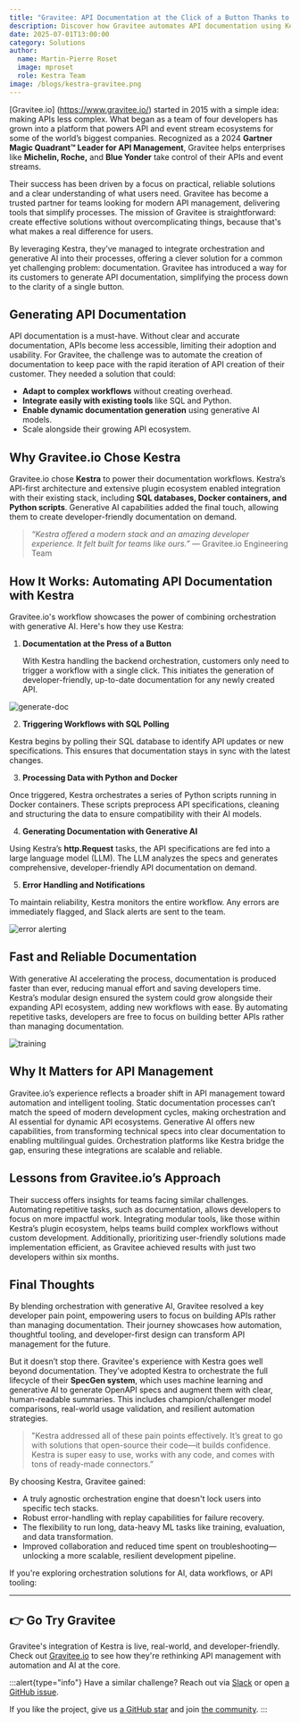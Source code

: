 ```yaml
---
title: "Gravitee: API Documentation at the Click of a Button Thanks to Kestra"
description: Discover how Gravitee automates API documentation using Kestra's orchestration engine and generative AI — from SQL triggers to LLM-powered content.
date: 2025-07-01T13:00:00
category: Solutions
author:
  name: Martin-Pierre Roset
  image: mproset
  role: Kestra Team
image: /blogs/kestra-gravitee.png
---
```

[Gravitee.io] (https://www.gravitee.io/) started in 2015 with a simple idea: making APIs less complex. What began as a team of four developers has grown into a platform that powers API and event stream ecosystems for some of the world’s biggest companies. Recognized as a 2024 **Gartner Magic Quadrant™ Leader for API Management**, Gravitee helps enterprises like **Michelin, Roche,** and **Blue Yonder** take control of their APIs and event streams.

Their success has been driven by a focus on practical, reliable solutions and a clear understanding of what users need. Gravitee has become a trusted partner for teams looking for modern API management, delivering tools that simplify processes. The mission of Gravitee is straightforward: create effective solutions without overcomplicating things, because that's what makes a real difference for users.

By leveraging Kestra, they’ve managed to integrate orchestration and generative AI into their processes, offering a clever solution for a common yet challenging problem: documentation. Gravitee has introduced a way for its customers to generate API documentation, simplifying the process down to the clarity of a single button.

## Generating API Documentation

API documentation is a must-have. Without clear and accurate documentation, APIs become less accessible, limiting their adoption and usability. For Gravitee, the challenge was to automate the creation of documentation to keep pace with the rapid iteration of API creation of their customer. They needed a solution that could:

- **Adapt to complex workflows** without creating overhead.
- **Integrate easily with existing tools** like SQL and Python.
- **Enable dynamic documentation generation** using generative AI models.
- Scale alongside their growing API ecosystem.

## Why Gravitee.io Chose Kestra

Gravitee.io chose **Kestra** to power their documentation workflows. Kestra’s API-first architecture and extensive plugin ecosystem enabled integration with their existing stack, including **SQL databases, Docker containers, and Python scripts**. Generative AI capabilities added the final touch, allowing them to create developer-friendly documentation on demand.

> *“Kestra offered a modern stack and an amazing developer experience. It felt built for
> teams like ours.”* — Gravitee.io Engineering Team

## **How It Works: Automating API Documentation with Kestra**

Gravitee.io's workflow showcases the power of combining orchestration with generative AI. Here's how they use Kestra:

1. **Documentation at the Press of a Button**

    With Kestra handling the backend orchestration, customers only need to trigger a workflow with a single click. This initiates the generation of developer-friendly, up-to-date documentation for any newly created API.

![generate-doc](/blogs/kestra-gravitee/api-doc.jpg)

2. **Triggering Workflows with SQL Polling**

Kestra begins by polling their SQL database to identify API updates or new specifications. This ensures that documentation stays in sync with the latest changes.

3. **Processing Data with Python and Docker**

Once triggered, Kestra orchestrates a series of Python scripts running in Docker containers. These scripts preprocess API specifications, cleaning and structuring the data to ensure compatibility with their AI models.

4. **Generating Documentation with Generative AI**

Using Kestra’s **http.Request** tasks, the API specifications are fed into a large language model (LLM). The LLM analyzes the specs and generates comprehensive, developer-friendly API documentation on demand.

5. **Error Handling and Notifications**

To maintain reliability, Kestra monitors the entire workflow. Any errors are immediately flagged, and Slack alerts are sent to the team.

![error alerting](/blogs/kestra-gravitee/error-flow.png)

## Fast and Reliable Documentation

With generative AI accelerating the process, documentation is produced faster than ever, reducing manual effort and saving developers time. Kestra’s modular design ensured the system could grow alongside their expanding API ecosystem, adding new workflows with ease. By automating repetitive tasks, developers are free to focus on building better APIs rather than managing documentation.

![training](/blogs/kestra-gravitee/training.png)

## Why It Matters for API Management

Gravitee.io’s experience reflects a broader shift in API management toward automation and intelligent tooling. Static documentation processes can’t match the speed of modern development cycles, making orchestration and AI essential for dynamic API ecosystems. Generative AI offers new capabilities, from transforming technical specs into clear documentation to enabling multilingual guides. Orchestration platforms like Kestra bridge the gap, ensuring these integrations are scalable and reliable.

## Lessons from Gravitee.io’s Approach

Their success offers insights for teams facing similar challenges. Automating repetitive tasks, such as documentation, allows developers to focus on more impactful work. Integrating modular tools, like those within Kestra’s plugin ecosystem, helps teams build complex workflows without custom development. Additionally, prioritizing user-friendly solutions made implementation efficient, as Gravitee achieved results with just two developers within six months.

## Final Thoughts

By blending orchestration with generative AI, Gravitee resolved a key developer pain point, empowering users to focus on building APIs rather than managing documentation. Their journey showcases how automation, thoughtful tooling, and developer-first design can transform API management for the future.

But it doesn’t stop there. Gravitee's experience with Kestra goes well beyond documentation. They’ve adopted Kestra to orchestrate the full lifecycle of their **SpecGen system**, which uses machine learning and generative AI to generate OpenAPI specs and augment them with clear, human-readable summaries. This includes champion/challenger model comparisons, real-world usage validation, and resilient automation strategies.

> "Kestra addressed all of these pain points effectively. It’s great to go with solutions that open-source their code—it builds confidence. Kestra is super easy to use, works with any code, and comes with tons of ready-made connectors.”
>

By choosing Kestra, Gravitee gained:

- A truly agnostic orchestration engine that doesn't lock users into specific tech stacks.
- Robust error-handling with replay capabilities for failure recovery.
- The flexibility to run long, data-heavy ML tasks like training, evaluation, and data transformation.
- Improved collaboration and reduced time spent on troubleshooting—unlocking a more scalable, resilient development pipeline.

If you're exploring orchestration solutions for AI, data workflows, or API tooling:

---

## 👉 Go Try Gravitee

Gravitee's integration of Kestra is live, real-world, and developer-friendly. Check out [Gravitee.io](https://www.gravitee.io/) to see how they're rethinking API management with automation and AI at the core.

:::alert{type="info"}
Have a similar challenge? Reach out via [Slack](https://kestra.io/slack) or open [a GitHub issue](https://github.com/kestra-io/kestra).

If you like the project, give us [a GitHub star](https://github.com/kestra-io/kestra) and join [the community](https://kestra.io/slack).
:::

